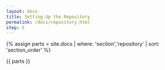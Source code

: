 ```yaml
---
layout: docs
title: Setting Up the Repository
permalink: /docs/repository.html
step: 2
---
```


{% assign parts = site.docs | where: 'section','repository' | sort: 'section_order' %}

{{ parts }}

